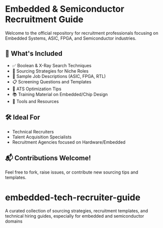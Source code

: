 # Embedded & Semiconductor Recruitment Guide

Welcome to the official repository for recruitment professionals focusing on Embedded Systems, ASIC, FPGA, and Semiconductor industries.

## 🎯 What's Included

- ✅ Boolean & X-Ray Search Techniques
- 🧲 Sourcing Strategies for Niche Roles
- 📄 Sample Job Descriptions (ASIC, FPGA, RTL)
- 📋 Screening Questions and Templates
- 📁 ATS Optimization Tips
- 📚 Training Material on Embedded/Chip Design
- 🧰 Tools and Resources

## 🛠️ Ideal For
- Technical Recruiters
- Talent Acquisition Specialists
- Recruitment Agencies focused on Hardware/Embedded

## 📬 Contributions Welcome!
Feel free to fork, raise issues, or contribute new sourcing tips and templates.
# embedded-tech-recruiter-guide
A curated collection of sourcing strategies, recruitment templates, and technical hiring guides, especially for embedded and semiconductor domains
